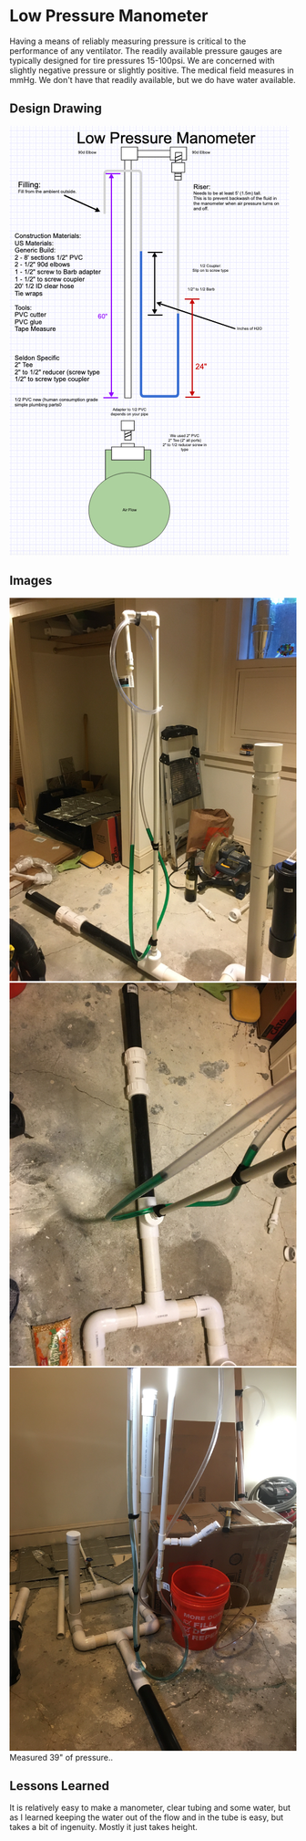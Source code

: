 # Low Pressure Manometer


Having a means of reliably measuring pressure is critical to the performance of any ventilator. The readily available pressure gauges are typically designed for tire pressures 15-100psi. We are concerned with slightly negative pressure or slightly positive. The medical field measures in mmHg. We don't have that readily available, but we do have water available.

## Design Drawing
![Simplified](manometerDrawing3.jpg)

## Images
![Side View Green Food Coloring](ManometerSide.jpg)
![How to connect](ManometerConnect.jpg)
![Working Manometer](manometer_success.jpg)
Measured 39" of pressure..

## Lessons Learned
It is relatively easy to make a manometer, clear tubing and some water, but as I learned keeping the water out of the flow and in the tube is easy, but takes a bit of ingenuity. Mostly it just takes height.
